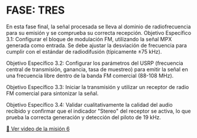 # FASE: TRES 

En esta fase final, la señal procesada se lleva al dominio de radiofrecuencia para su emisión y se comprueba su correcta recepción.
Objetivo Específico 3.1: Configurar el bloque de modulación FM, utilizando la señal MPX generada como entrada. Se debe ajustar la desviación de frecuencia para cumplir con el estándar de radiodifusión (típicamente ±75 kHz).

Objetivo Específico 3.2: Configurar los parámetros del USRP (frecuencia central de transmisión, ganancia, tasa de muestreo) para emitir la señal en una frecuencia libre dentro de la banda FM comercial (88-108 MHz).

Objetivo Específico 3.3: Iniciar la transmisión y utilizar un receptor de radio FM comercial para sintonizar la señal.

Objetivo Específico 3.4: Validar cualitativamente la calidad del audio recibido y confirmar que el indicador "Stereo" del receptor se activa, lo que prueba la correcta generación y detección del piloto de 19 kHz.


[🎥 Ver video de la misión 6](https://github.com/edwinfarid31/GNURADIO_LABCOMUIS_2025_2_E1A_G3/blob/main/misión_6/video.mp4)


